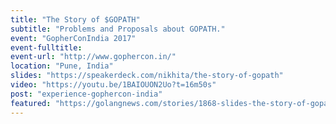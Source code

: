 ```yaml
---
title: "The Story of $GOPATH"
subtitle: "Problems and Proposals about GOPATH."
event: "GopherConIndia 2017"
event-fulltitle:
event-url: "http://www.gophercon.in/"
location: "Pune, India"
slides: "https://speakerdeck.com/nikhita/the-story-of-gopath"
video: "https://youtu.be/1BAIOUON2Uo?t=16m50s"
post: "experience-gophercon-india"
featured: "https://golangnews.com/stories/1868-slides-the-story-of-gopath-by-nikhita-raghunath"
---
```

